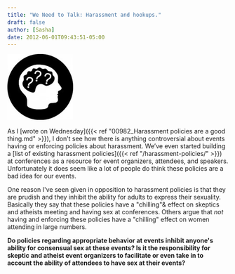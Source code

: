 ```yaml
---
title: "We Need to Talk: Harassment and hookups."
draft: false
author: [Sasha]
date: 2012-06-01T09:43:51-05:00
---
```


![](/uploads/2012/04/weneedtotalk-150x150.jpg)

As I [wrote on Wednesday]({{< ref "00982_Harassment policies are a good thing.md" >}}), I don’t see how there is anything controversial about events having or enforcing policies about harassment. We’ve even started building a [list of existing harassment policies]({{< ref "/harassment-policies/" >}}) at conferences as a resource for event organizers, attendees, and speakers. Unfortunately it does seem like a lot of people do think these policies are a bad idea for our events.

One reason I've seen given in opposition to harassment policies is that they are prudish and they inhibit the ability for adults to express their sexuality. Basically they say that these policies have a "chilling"&  effect on skeptics and atheists meeting and having sex at conferences. Others argue that _not_ having and enforcing these policies have a "chilling" effect on women attending in large numbers.

__Do policies regarding appropriate behavior at events inhibit anyone's ability for consensual sex at these events? Is it the responsibility for skeptic and atheist event organizers to facilitate or even take in to account the ability of attendees to have sex at their events?__